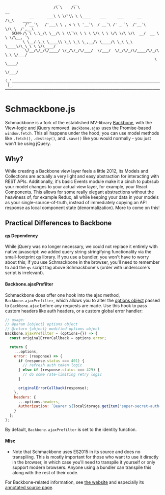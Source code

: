 ```
                       __      __
                      /\ \    /\ \                                   __
           __      ___\ \ \/'\\ \ \____    ___     ___      __      /\_\    ____
         /'__`\   /'___\ \ , < \ \ '__`\  / __`\ /' _ `\  /'__`\    \/\ \  /',__\
   SCHM-/\ \ \.\_/\ \__/\ \ \\`\\ \ \ \ \/\ \ \ \/\ \/\ \/\  __/  __ \ \ \/\__, `\
        \ \__/.\_\ \____\\ \_\ \_\ \_,__/\ \____/\ \_\ \_\ \____\/\_\_\ \ \/\____/
         \/__/\/_/\/____/ \/_/\/_/\/___/  \/___/  \/_/\/_/\/____/\/_/\ \_\ \/___/
                                                                    \ \____/
                                                                     \/___/
 (_'______________________________________________________________________________'_)
 (_.——————————————————————————————————————————————————————————————————————————————._)
```

# Schmackbone.js

Schmackbone is a fork of the established MV-library [Backbone](https://github.com/jashkenas/backbone), with the View-logic and
jQuery removed. `Backbone.ajax` uses the Promise-based `window.fetch`. This all happens under the hood; you can use model methods
like `.fetch()`, `.destroy()`, and `.save()` like you would normally - you just won't be using jQuery.

## Why?

While creating a Backbone view layer feels a little 2012, its Models and Collections are actually a very light and easy abstraction
for interacting with REST APIs. Additionally, it's basic Events module make it a cinch to pub/sub your model changes to your actual
view layer, for example, your React Components. This allows for some really elegant abstractions without the heaviness of, for example
Redux, all while keeping your data in your models as your single-source-of-truth, instead of immediately copying an API response as local
component state (denormalization). More to come on this!

## Practical Differences to Backbone

#### [qs](https://github.com/ljharb/qs) Dependency

While jQuery was no longer necessary, we could not replace it entirely with native javascript: we added query string stringifying
functionality via the small-footprint [qs](https://github.com/ljharb/qs) library. If you use a bundler, you won't have to worry
about this; if you use Schmackbone in the browser, you'll need to remember to add the `qs` script tag above Schmackbone's (order with
underscore's script is irrelevant).

#### Backbone.ajaxPrefilter

Schmackbone does offer one hook into the ajax method, `Backbone.ajaxPrefilter`, which allows you to alter the
[options object](https://github.com/noahgrant/schmackbone/blob/1e3c385be522ddb0938f1552cef9620dedd4eb0f/schmackbone.js#L1486)
passed to `Backbone.ajax` before any requests are made. Use this hook to pass custom headers like auth headers, or a custom
global error handler:

```js
// usage:
// @param {object} options object
// @return {object} modified options object
Backbone.ajaxPrefilter = (options={}) => {
  const originalErrorCallback = options.error;

  return {
    ...options,
    error: (response) => {
      if (response.status === 401) {
        // refresh auth token logic
      } else if (response.status === 429) {
        // do some rate-limiting retry logic
      }

      originalErrorCallback(response);
    },
    headers: {
      ...options.headers,
      Authorization: `Bearer ${localStorage.getItem('super-secret-auth-token')}`
    }
  };
};
```

By default, `Backbone.ajaxPrefilter` is set to the identity function.

#### Misc

* Note that Schmackbone uses ES2015 in its source and does no transpiling. This is mostly important for those who want
  to use it directly in the browser, in which case you'll need to transpile it yourself or only support modern browsers.
  Anyone using a bundler can transpile this along with the rest of their code.

For Backbone-related information, see [the website](https://backbonejs.org) and especially its [annotated source page](https://backbonejs.org/docs/backbone.html).
